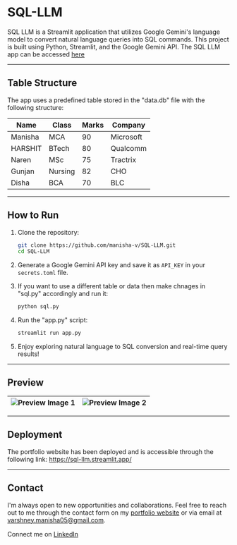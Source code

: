 # SQL-LLM 

SQL LLM is a Streamlit application that utilizes Google Gemini's language model to convert natural language queries into SQL commands. This project is built using Python, Streamlit, and the Google Gemini API. The SQL LLM app can be accessed [here](https://sql-llm.streamlit.app/)

---

## Table Structure

The app uses a predefined table stored in the "data.db" file with the following structure:

| Name     | Class   | Marks | Company   |
|----------|---------|-------|-----------|
| Manisha  | MCA     | 90    | Microsoft|
| HARSHIT  | BTech   | 80    | Qualcomm |
| Naren    | MSc     | 75    | Tractrix  |
| Gunjan   | Nursing | 82    | CHO      |
| Disha    | BCA     | 70    | BLC      |

---

## How to Run

1. Clone the repository:
   ```bash
   git clone https://github.com/manisha-v/SQL-LLM.git
   cd SQL-LLM
   ```

2. Generate a Google Gemini API key and save it as `API_KEY` in your `secrets.toml` file.

3. If you want to use a different table or data then make chnages in "sql.py" accordingly and run it:
   ```bash
   python sql.py
   ```

4. Run the "app.py" script:
   ```bash
   streamlit run app.py
   ```

5. Enjoy exploring natural language to SQL conversion and real-time query results!

---

## Preview

| ![Preview Image 1](preview1.png) | ![Preview Image 2](preview2.png) |
|----------------------------------|----------------------------------|

---

## Deployment

The portfolio website has been deployed and is accessible through the following link: https://sql-llm.streamlit.app/

---

## Contact

I'm always open to new opportunities and collaborations. Feel free to reach out to me through the contact form on my [portfolio website](https://manisha-v.github.io/portfolio/) or via email at [varshney.manisha05@gmail.com](mailto:varshney.manisha05@gmailcom).

Connect me on [LinkedIn](https://www.linkedin.com/in/manisha-varshney-914646191/) <img src="https://cdn.iconscout.com/icon/free/png-256/linkedin-162-498418.png" width="15"> 
